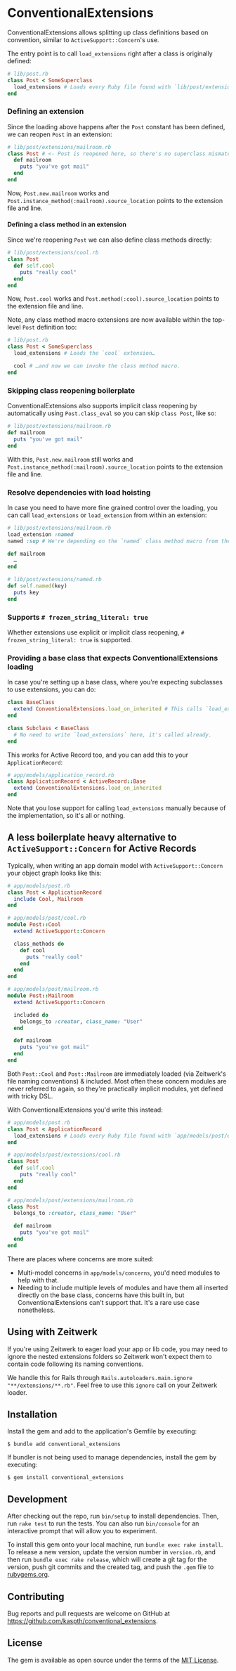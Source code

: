 # ConventionalExtensions

ConventionalExtensions allows splitting up class definitions based on convention, similar to `ActiveSupport::Concern`'s use.

The entry point is to call `load_extensions` right after a class is originally defined:

```ruby
# lib/post.rb
class Post < SomeSuperclass
  load_extensions # Loads every Ruby file found with `lib/post/extensions/*.rb`.
end
```

### Defining an extension

Since the loading above happens after the `Post` constant has been defined, we can reopen `Post` in an extension:

```ruby
# lib/post/extensions/mailroom.rb
class Post # <- Post is reopened here, so there's no superclass mismatch error
  def mailroom
    puts "you've got mail"
  end
end
```

Now, `Post.new.mailroom` works and `Post.instance_method(:mailroom).source_location` points to the extension file and line.

#### Defining a class method in an extension

Since we're reopening `Post` we can also define class methods directly:

```ruby
# lib/post/extensions/cool.rb
class Post
  def self.cool
    puts "really cool"
  end
end
```

Now, `Post.cool` works and `Post.method(:cool).source_location` points to the extension file and line.

Note, any class method macro extensions are now available within the top-level `Post` definition too:

```ruby
# lib/post.rb
class Post < SomeSuperclass
  load_extensions # Loads the `cool` extension…

  cool # …and now we can invoke the class method macro.
end
```

### Skipping class reopening boilerplate

ConventionalExtensions also supports implicit class reopening by automatically using `Post.class_eval` so you can skip `class Post`, like so:

```ruby
# lib/post/extensions/mailroom.rb
def mailroom
  puts "you've got mail"
end
```

With this, `Post.new.mailroom` still works and `Post.instance_method(:mailroom).source_location` points to the extension file and line.

### Resolve dependencies with load hoisting

In case you need to have more fine grained control over the loading, you can call `load_extensions` or `load_extension` from within an extension:

```ruby
# lib/post/extensions/mailroom.rb
load_extension :named
named :sup # We're depending on the `named` class method macro from the `named` extension, and hoisting the loading.

def mailroom
  …
end

# lib/post/extensions/named.rb
def self.named(key)
  puts key
end
```

### Supports `# frozen_string_literal: true`

Whether extensions use explicit or implicit class reopening, `# frozen_string_literal: true` is supported.

### Providing a base class that expects ConventionalExtensions loading

In case you're setting up a base class, where you're expecting subclasses to use extensions, you can do:

```ruby
class BaseClass
  extend ConventionalExtensions.load_on_inherited # This calls `load_extensions` automatically in the `inherited` hook.
end

class Subclass < BaseClass
  # No need to write `load_extensions` here, it's called already.
end
```

This works for Active Record too, and you can add this to your `ApplicationRecord`:

```ruby
# app/models/application_record.rb
class ApplicationRecord < ActiveRecord::Base
  extend ConventionalExtensions.load_on_inherited
end
```

Note that you lose support for calling `load_extensions` manually because of the implementation, so it's all or nothing.

## A less boilerplate heavy alternative to `ActiveSupport::Concern` for Active Records

Typically, when writing an app domain model with `ActiveSupport::Concern` your object graph looks like this:

```ruby
# app/models/post.rb
class Post < ApplicationRecord
  include Cool, Mailroom
end

# app/models/post/cool.rb
module Post::Cool
  extend ActiveSupport::Concern

  class_methods do
    def cool
      puts "really cool"
    end
  end
end

# app/models/post/mailroom.rb
module Post::Mailroom
  extend ActiveSupport::Concern

  included do
    belongs_to :creator, class_name: "User"
  end

  def mailroom
    puts "you've got mail"
  end
end
```

Both `Post::Cool` and `Post::Mailroom` are immediately loaded (via Zeitwerk's file naming conventions) & included. Most often these concern modules are never referred to again, so they're practically implicit modules, yet defined with tricky DSL.

With ConventionalExtensions you'd write this instead:

```ruby
# app/models/post.rb
class Post < ApplicationRecord
  load_extensions # Loads every Ruby file found with `app/models/post/extensions/*.rb`.
end

# app/models/post/extensions/cool.rb
class Post
  def self.cool
    puts "really cool"
  end
end

# app/models/post/extensions/mailroom.rb
class Post
  belongs_to :creator, class_name: "User"

  def mailroom
    puts "you've got mail"
  end
end
```

There are places where concerns are more suited:
* Multi-model concerns in `app/models/concerns`, you'd need modules to help with that.
* Needing to include multiple levels of modules and have them all inserted directly on the base class, concerns have this built in, but ConventionalExtensions can't support that. It's a rare use case nonetheless.

## Using with Zeitwerk

If you're using Zeitwerk to eager load your app or lib code, you may need to ignore the nested extensions folders so Zeitwerk won't expect them to contain code following its naming conventions.

We handle this for Rails through `Rails.autoloaders.main.ignore "**/extensions/**.rb"`. Feel free to use this `ignore` call on your Zeitwerk loader.

## Installation

Install the gem and add to the application's Gemfile by executing:

    $ bundle add conventional_extensions

If bundler is not being used to manage dependencies, install the gem by executing:

    $ gem install conventional_extensions

## Development

After checking out the repo, run `bin/setup` to install dependencies. Then, run `rake test` to run the tests. You can also run `bin/console` for an interactive prompt that will allow you to experiment.

To install this gem onto your local machine, run `bundle exec rake install`. To release a new version, update the version number in `version.rb`, and then run `bundle exec rake release`, which will create a git tag for the version, push git commits and the created tag, and push the `.gem` file to [rubygems.org](https://rubygems.org).

## Contributing

Bug reports and pull requests are welcome on GitHub at https://github.com/kaspth/conventional_extensions.

## License

The gem is available as open source under the terms of the [MIT License](https://opensource.org/licenses/MIT).
